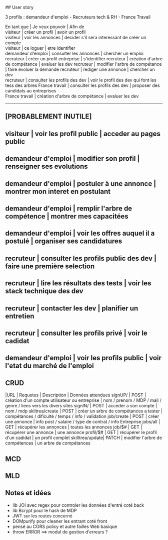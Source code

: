 

## User story

3 profils : demandeur d'emploi - Recruteurs tech & RH - France Travail 

En tant que          | Je veux pouvoir                          | Afin de                                    
visiteur             |  créer un profil                         | avoir un profil                            
visiteur             |  voir les annonces                       | decider s'il sera interessant de créer un compte                   
visiteur             |  ce loguer                               | etre identifier                  
demandeur d'emploi   |  consulter les annonces                  | chercher un emploi                         
recruteur            |  créer un profil entreprise              | s'identifier 
recruteur            |  création d'arbre de compétance          | evaluer les dev
recruteur            |  modifier l'arbre de compétance          | faire evoluer  la demande 
recruteur            |  rediger une annonce                     | chercher un dev                            
recruteur            |  consulter les profils des dev           | voir le profil des dev qui font les tess des arbres
France travail       |  consulter les profils des dev           | proposer des candidats au entreprises        
France travail       |  création d'arbre de compétance          | evaluer les dev

-----

## [PROBABLEMENT INUTILE]                                                            

## visiteur           |  voir les profil public               | acceder au pages public 
## demandeur d'emploi |  modifier son profil                  | renseigner ses evolutions               
## demandeur d'emploi |  postuler à une annonce               | montrer mon interet en postulant         
## demandeur d'emploi |  remplir l'arbre de compétence        | montrer mes capacitées                 
## demandeur d'emploi |  voir les offres auquel il a postulé  | organiser ses candidatures 
## recruteur          |  consulter les profils public des dev | faire une première selection               
## recruteur          |  lire les résultats des tests         | voir les stack technique des dev            
## recruteur          |  contacter les dev                    | planifier un entretien                      
## recruteur          |  consulter les profils privé          | voir le cadidat
## demandeur d'emploi |  voir les profils public                 | voir l'etat du marché de l'emploi



## CRUD

|URL            | Requetes   | Description                                    | Données attendues 
signUP/         |    POST    | création d'un compte utilisateur ou entreprise | nom / prenom / MDP /  mail / genre / liens vers les divers sites
signIN/         |    POST    | acceder a son compte                           | nom / mdp
skiltrea/create |    POST    | créer un arbre de compétances a tester         | compétances / dificulté / temps / info / validation 
job/create      |    POST    | créer une annonce                              | info post / salaire / type de contrat / info Entreprise
jobs/all        |    GET     | récupérer les annonces                         | toutes les annonces
job/$#          |    GET     | récupérer une annonce                          | une annonce 
profil/$#       |    GET     | récupérer le profil d'un cadidat               | un profil complet 
skilltrea/update|   PATCH    | modifier l'arbre de compétences                | un arbre de compétances







## MCD


## MLD



## Notes et idées

- lib JOI avec regex pour controler les données d'entré coté back
- lib Bcrypt pour le hash de MDP 
- JWT sur les routes concerné
- DOMpurify pour cleaner les entrant coté front
- pensé au CORS policy et autre failles Web basique 
- throw ERROR ==> modul de gestion d'erreurs ? 